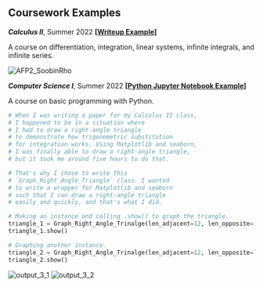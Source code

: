 ## Coursework Examples

<!---
June 30, 2022
For the example writeup image,
I needed to add a light grey (HTML Color Code F6F8FA)
border around it so that it doesn't just blend in too much
with a white background -- e.g. GitHub on desktop.

I used Gimp. 'Filter' 'Decor' 'Border' size 4, D value 1

Plus, you can see the HTML color code on any website on Chrome
on Chrome Developer's mode by typing Ctrl + Shift + c
--->

***Calculus II***, Summer 2022 **[[Writeup Example](https://github.com/soobinrho/college-programming/blob/main/summer_2022/calculus_II/AFP2_SoobinRho.pdf)]**

A course on differentiation, integration,
linear systems, infinite integrals, and
infinite series.

![AFP2_SoobinRho](https://user-images.githubusercontent.com/19341857/176699968-c9cd420b-b0f9-47d5-98cb-320e533e9907.png)

***Computer Science I***, Summer 2022 **[[Python Jupyter Notebook Example](https://github.com/soobinrho/college-programming/blob/main/summer_2022/computer_science_I/15_final_project.ipynb)]**

A course on basic programming with Python.

```Python
# When I was writing a paper for my Calculus II class, 
# I happened to be in a situation where 
# I had to draw a right-angle triangle 
# to demonstrate how trigonometric substitution 
# for integration works. Using Matplotlib and seaborn, 
# I was finally able to draw a right-angle triangle, 
# but it took me around five hours to do that.

# That's why I chose to write this 
# `Graph_Right_Angle_Triangle` class. I wanted 
# to write a wrapper for Matplotlib and seaborn 
# such that I can draw a right-angle triangle 
# easily and quickly, and that's what I did.

# Making an instance and calling .show() to graph the triangle.
triangle_1 = Graph_Right_Angle_Trinalge(len_adjacent=12, len_opposite=12)
triangle_1.show()

# Graphing another instance.
triangle_2 = Graph_Right_Angle_Trinalge(len_adjacent=12, len_opposite=7)
triangle_2.show()
```
![output_3_1](https://user-images.githubusercontent.com/19341857/176696554-3a81950c-e087-44a8-b3fe-2b7695275e62.svg)
![output_3_2](https://user-images.githubusercontent.com/19341857/176696587-50ca1232-f5ff-4d00-9cc9-ad9834ba6589.svg)






<!---

***Computer Science II***, Summer 2022 **[[Example](https://github.com/soobinrho/college-programming/blob/main/summer_2022/computer_science_I/15_final_project.ipynb)]**

Description




"A Note About Git Commit Messages" by Tim Pope
https://tbaggery.com/2008/04/19/a-note-about-git-commit-messages.html

Capitalized, short (50 chars or less) summary

More detailed explanatory text, if necessary.  Wrap it to about 72
characters or so.  In some contexts, the first line is treated as the
subject of an email and the rest of the text as the body.  The blank
line separating the summary from the body is critical (unless you omit
the body entirely); tools like rebase can get confused if you run the
two together.

Write your commit message in the imperative: "Fix bug" and not "Fixed bug"
or "Fixes bug."  This convention matches up with commit messages generated
by commands like git merge and git revert.



# Moving all files ending with .ipynb
mv *.ipynb ./summer2022/

# Moving all files starting with `number_`
mv *\n_* ./summer2022/

soobinrho/soobinrho is a ✨ special ✨ repository because its `README.md` (this file) appears on your GitHub profile.
You can click the Preview link to take a look at your changes.

--->

